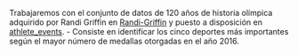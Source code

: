 Trabajaremos con el conjunto de datos de 120 años de historia olímpica adquirido por Randi Griffin en [Randi-Griffin](https://www.sports-reference.com/)
 y puesto a disposición en [athlete_events](https://raw.githubusercontent.com/lihkirun/AppliedStatisticMS/main/DataVisualizationRPython/Lectures/Python/PythonDataSets/athlete_events.csv). - Consiste en identificar los cinco deportes más importantes según el mayor número de medallas otorgadas en el año 2016.
```{tableofcontents}
```
